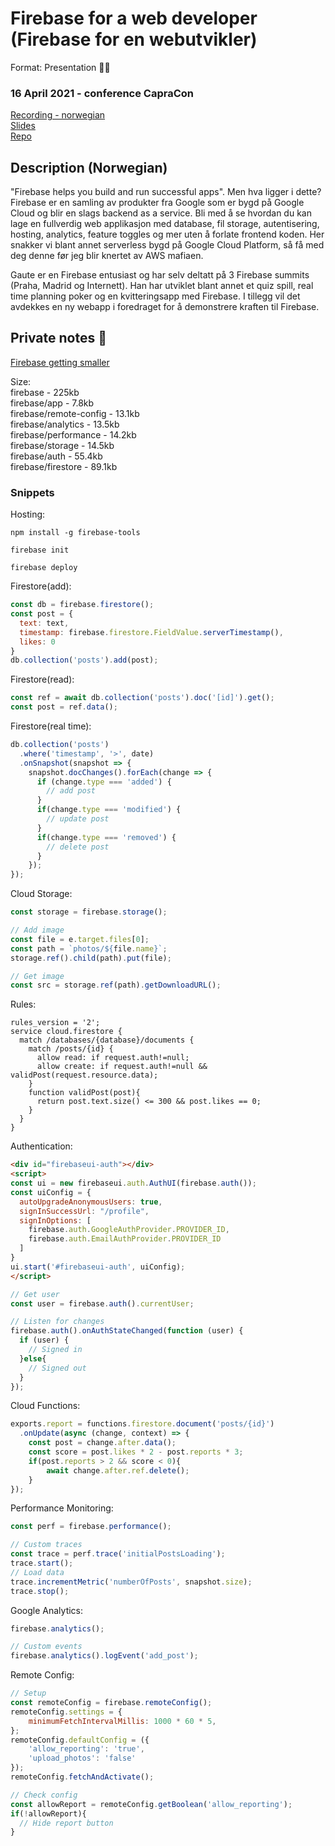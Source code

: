 # Firebase for a web developer (Firebase for en webutvikler)
Format: Presentation 👨‍🏫

### 16 April 2021 - conference CapraCon
[Recording - norwegian](https://www.youtube.com/watch?v=KfhNnRVk3KA&ab_channel=CapraConsulting)  
[Slides](https://docs.google.com/presentation/d/1xlCC0iLlPjif_CNc7bIqZ6DWQ4jnqg_pUbZc1G6wHxg/edit?usp=sharing)  
[Repo](https://github.com/gautemo/fama)

## Description (Norwegian)
"Firebase helps you build and run successful apps". Men hva ligger i dette? Firebase er en samling av produkter fra Google som er bygd på Google Cloud og blir en slags backend as a service. Bli med å se hvordan du kan lage en fullverdig web applikasjon med database, fil storage, autentisering, hosting, analytics, feature toggles og mer uten å forlate frontend koden. Her snakker vi blant annet serverless bygd på Google Cloud Platform, så få med deg denne før jeg blir knertet av AWS mafiaen.

Gaute er en Firebase entusiast og har selv deltatt på 3 Firebase summits (Praha, Madrid og Internett). Han har utviklet blant annet et quiz spill, real time planning poker og en kvitteringsapp med Firebase. I tillegg vil det avdekkes en ny webapp i foredraget for å demonstrere kraften til Firebase.

## Private notes 🤫
[Firebase getting smaller](https://modularfirebase.web.app/)

Size:  
firebase - 225kb  
firebase/app - 7.8kb  
firebase/remote-config - 13.1kb  
firebase/analytics - 13.5kb  
firebase/performance - 14.2kb  
firebase/storage - 14.5kb  
firebase/auth - 55.4kb  
firebase/firestore - 89.1kb  

### Snippets
Hosting:
```
npm install -g firebase-tools

firebase init

firebase deploy
```
Firestore(add):
```js
const db = firebase.firestore();
const post = {
  text: text,
  timestamp: firebase.firestore.FieldValue.serverTimestamp(),
  likes: 0
}
db.collection('posts').add(post);
```

Firestore(read):
```js
const ref = await db.collection('posts').doc('[id]').get();
const post = ref.data();
```

Firestore(real time):
```js
db.collection('posts')
  .where('timestamp', '>', date)
  .onSnapshot(snapshot => {
    snapshot.docChanges().forEach(change => {
      if (change.type === 'added') {
        // add post
      }
      if(change.type === 'modified') {
        // update post
      }
      if(change.type === 'removed') {
        // delete post
      }
    });
});
```

Cloud Storage:
```js
const storage = firebase.storage();

// Add image
const file = e.target.files[0];
const path = `photos/${file.name}`;
storage.ref().child(path).put(file);

// Get image
const src = storage.ref(path).getDownloadURL();
```

Rules:
```rules
rules_version = '2';
service cloud.firestore {
  match /databases/{database}/documents {
    match /posts/{id} {
      allow read: if request.auth!=null;
      allow create: if request.auth!=null && validPost(request.resource.data);
    }
    function validPost(post){
      return post.text.size() <= 300 && post.likes == 0;
    }
  }
}
```

Authentication:
```html
<div id="firebaseui-auth"></div>
<script>
const ui = new firebaseui.auth.AuthUI(firebase.auth());
const uiConfig = {
  autoUpgradeAnonymousUsers: true,
  signInSuccessUrl: "/profile",
  signInOptions: [
    firebase.auth.GoogleAuthProvider.PROVIDER_ID,
    firebase.auth.EmailAuthProvider.PROVIDER_ID
  ]
}
ui.start('#firebaseui-auth', uiConfig);
</script>
```

```js
// Get user
const user = firebase.auth().currentUser;

// Listen for changes
firebase.auth().onAuthStateChanged(function (user) {
  if (user) {
    // Signed in
  }else{
    // Signed out
  }
});
```

Cloud Functions:
```js
exports.report = functions.firestore.document('posts/{id}')
  .onUpdate(async (change, context) => {
    const post = change.after.data();
    const score = post.likes * 2 - post.reports * 3;
    if(post.reports > 2 && score < 0){
        await change.after.ref.delete();
    }
});
```

Performance Monitoring:
```js
const perf = firebase.performance();

// Custom traces
const trace = perf.trace('initialPostsLoading');
trace.start();
// Load data
trace.incrementMetric('numberOfPosts', snapshot.size);
trace.stop();
```

Google Analytics:
```js
firebase.analytics();

// Custom events
firebase.analytics().logEvent('add_post');
```

Remote Config:
```js
// Setup
const remoteConfig = firebase.remoteConfig();
remoteConfig.settings = {
    minimumFetchIntervalMillis: 1000 * 60 * 5,
};
remoteConfig.defaultConfig = ({
    'allow_reporting': 'true',
    'upload_photos': 'false'
});
remoteConfig.fetchAndActivate();

// Check config
const allowReport = remoteConfig.getBoolean('allow_reporting');
if(!allowReport){
  // Hide report button
}
```

